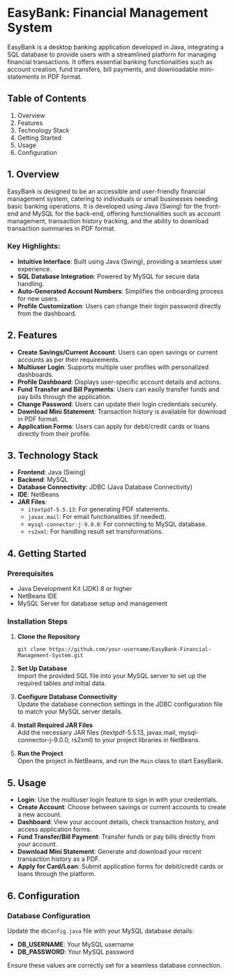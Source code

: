 # **EasyBank: Financial Management System**

EasyBank is a desktop banking application developed in Java, integrating a SQL database to provide users with a streamlined platform for managing financial transactions. It offers essential banking functionalities such as account creation, fund transfers, bill payments, and downloadable mini-statements in PDF format.

## **Table of Contents**
1. Overview
2. Features
3. Technology Stack
4. Getting Started
5. Usage
6. Configuration

## **1. Overview**

EasyBank is designed to be an accessible and user-friendly financial management system, catering to individuals or small businesses needing basic banking operations. It is developed using Java (Swing) for the front-end and MySQL for the back-end, offering functionalities such as account management, transaction history tracking, and the ability to download transaction summaries in PDF format.

### **Key Highlights:**
- **Intuitive Interface**: Built using Java (Swing), providing a seamless user experience.
- **SQL Database Integration**: Powered by MySQL for secure data handling.
- **Auto-Generated Account Numbers**: Simplifies the onboarding process for new users.
- **Profile Customization**: Users can change their login password directly from the dashboard.

## **2. Features**

- **Create Savings/Current Account**: Users can open savings or current accounts as per their requirements.
- **Multiuser Login**: Supports multiple user profiles with personalized dashboards.
- **Profile Dashboard**: Displays user-specific account details and actions.
- **Fund Transfer and Bill Payments**: Users can easily transfer funds and pay bills through the application.
- **Change Password**: Users can update their login credentials securely.
- **Download Mini Statement**: Transaction history is available for download in PDF format.
- **Application Forms**: Users can apply for debit/credit cards or loans directly from their profile.

## **3. Technology Stack**

- **Frontend**: Java (Swing)
- **Backend**: MySQL
- **Database Connectivity**: JDBC (Java Database Connectivity)
- **IDE**: NetBeans
- **JAR Files**:
  - `itextpdf-5.5.13`: For generating PDF statements.
  - `javax.mail`: For email functionalities (if needed).
  - `mysql-connector-j-9.0.0`: For connecting to MySQL database.
  - `rs2xml`: For handling result set transformations.


## **4. Getting Started**

### **Prerequisites**
- Java Development Kit (JDK) 8 or higher
- NetBeans IDE
- MySQL Server for database setup and management

### **Installation Steps**

1. **Clone the Repository**  
   ```
   git clone https://github.com/your-username/EasyBank-Financial-Management-System.git
   ```

2. **Set Up Database**  
   Import the provided SQL file into your MySQL server to set up the required tables and initial data.

3. **Configure Database Connectivity**  
   Update the database connection settings in the JDBC configuration file to match your MySQL server details.

4. **Install Required JAR Files**  
   Add the necessary JAR files (itextpdf-5.5.13, javax.mail, mysql-connector-j-9.0.0, rs2xml) to your project libraries in NetBeans.

5. **Run the Project**  
   Open the project in NetBeans, and run the `Main` class to start EasyBank.


## **5. Usage**

- **Login**: Use the multiuser login feature to sign in with your credentials.
- **Create Account**: Choose between savings or current accounts to create a new account.
- **Dashboard**: View your account details, check transaction history, and access application forms.
- **Fund Transfer/Bill Payment**: Transfer funds or pay bills directly from your account.
- **Download Mini Statement**: Generate and download your recent transaction history as a PDF.
- **Apply for Card/Loan**: Submit application forms for debit/credit cards or loans through the platform.


## **6. Configuration**

### **Database Configuration**
Update the `dbConfig.java` file with your MySQL database details:
- **DB_USERNAME**: Your MySQL username
- **DB_PASSWORD**: Your MySQL password

Ensure these values are correctly set for a seamless database connection.
